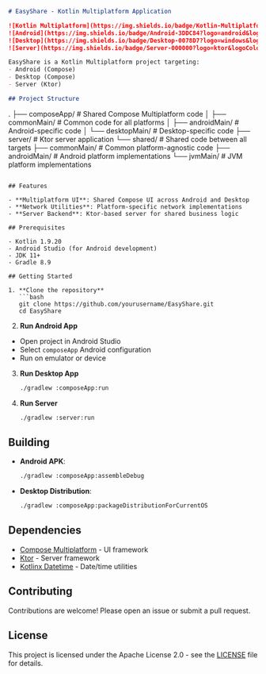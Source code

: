 ```markdown
# EasyShare - Kotlin Multiplatform Application

![Kotlin Multiplatform](https://img.shields.io/badge/Kotlin-Multiplatform-7F52FF?logo=kotlin&logoColor=white)
![Android](https://img.shields.io/badge/Android-3DDC84?logo=android&logoColor=white)
![Desktop](https://img.shields.io/badge/Desktop-0078D7?logo=windows&logoColor=white)
![Server](https://img.shields.io/badge/Server-000000?logo=ktor&logoColor=white)

EasyShare is a Kotlin Multiplatform project targeting:
- Android (Compose)
- Desktop (Compose)
- Server (Ktor)

## Project Structure

```
.
├── composeApp/          # Shared Compose Multiplatform code
│   ├── commonMain/      # Common code for all platforms
│   ├── androidMain/     # Android-specific code
│   └── desktopMain/     # Desktop-specific code
├── server/              # Ktor server application
└── shared/              # Shared code between all targets
├── commonMain/      # Common platform-agnostic code
├── androidMain/     # Android platform implementations
└── jvmMain/         # JVM platform implementations
```

## Features

- **Multiplatform UI**: Shared Compose UI across Android and Desktop
- **Network Utilities**: Platform-specific network implementations
- **Server Backend**: Ktor-based server for shared business logic

## Prerequisites

- Kotlin 1.9.20
- Android Studio (for Android development)
- JDK 11+
- Gradle 8.9

## Getting Started

1. **Clone the repository**
   ```bash
   git clone https://github.com/yourusername/EasyShare.git
   cd EasyShare
   ```

2. **Run Android App**
  - Open project in Android Studio
  - Select `composeApp` Android configuration
  - Run on emulator or device

3. **Run Desktop App**
   ```bash
   ./gradlew :composeApp:run
   ```

4. **Run Server**
   ```bash
   ./gradlew :server:run
   ```

## Building

- **Android APK**:
  ```bash
  ./gradlew :composeApp:assembleDebug
  ```

- **Desktop Distribution**:
  ```bash
  ./gradlew :composeApp:packageDistributionForCurrentOS
  ```

## Dependencies

- [Compose Multiplatform](https://www.jetbrains.com/lp/compose-multiplatform/) - UI framework
- [Ktor](https://ktor.io/) - Server framework
- [Kotlinx Datetime](https://github.com/Kotlin/kotlinx-datetime) - Date/time utilities

## Contributing

Contributions are welcome! Please open an issue or submit a pull request.

## License

This project is licensed under the Apache License 2.0 - see the [LICENSE](LICENSE) file for details.
```